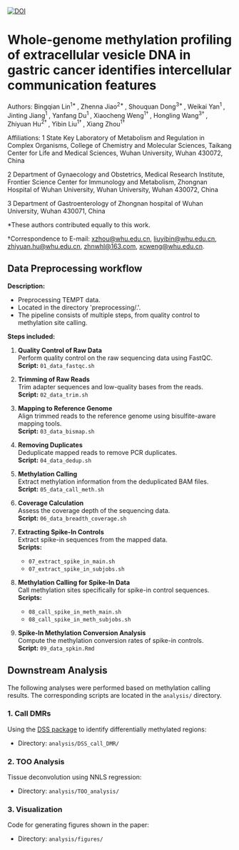 [![DOI](https://zenodo.org/badge/852580707.svg)](https://doi.org/10.5281/zenodo.16624305)
 # Whole-genome methylation profiling of extracellular vesicle DNA in gastric cancer identifies intercellular communication features
 
 Authors: Bingqian Lin<sup>1* </sup>, Zhenna Jiao<sup>2* </sup>, Shouquan Dong<sup>3* </sup>, Weikai Yan<sup>1 </sup>, Jinting Jiang<sup>1 </sup>, Yanfang Du<sup>1 </sup>, Xiaocheng Weng<sup>1† </sup>, Hongling Wang<sup>3† </sup>, Zhiyuan Hu<sup>2† </sup>, Yibin Liu<sup>1† </sup>, Xiang Zhou<sup>1† </sup>  
 
 Affiliations:
 1 State Key Laboratory of Metabolism and Regulation in Complex Organisms, College of Chemistry and Molecular Sciences, Taikang Center for Life and Medical Sciences, Wuhan University, Wuhan 430072, China
 
 2 Department of Gynaecology and Obstetrics, Medical Research Institute, Frontier Science Center for Immunology and Metabolism, Zhongnan Hospital of Wuhan University, Wuhan University, Wuhan 430072, China
 
 3 Department of Gastroenterology of Zhongnan hospital of Wuhan University, Wuhan 430071, China
 
 *These authors contributed equally to this work. 
 
 †Correspondence to E-mail: xzhou@whu.edu.cn, liuyibin@whu.edu.cn, zhiyuan.hu@whu.edu.cn, zhnwhl@163.com, xcweng@whu.edu.cn.
 
 ## Data Preprocessing workflow 
 
 **Description:**
 * Preprocessing TEMPT data.
 * Located in the directory 'preprocessing/.'.
 * The pipeline consists of multiple steps, from quality control to methylation site calling.
 
 **Steps included:**
 1. **Quality Control of Raw Data**  
    Perform quality control on the raw sequencing data using FastQC.  
    **Script:** `01_data_fastqc.sh`
    
 3. **Trimming of Raw Reads**  
    Trim adapter sequences and low-quality bases from the reads.  
    **Script:** `02_data_trim.sh`
    
 4. **Mapping to Reference Genome**  
    Align trimmed reads to the reference genome using bisulfite-aware mapping tools.  
    **Script:** `03_data_bismap.sh`
 
 5. **Removing Duplicates**  
    Deduplicate mapped reads to remove PCR duplicates.  
    **Script:** `04_data_dedup.sh`
 
 6. **Methylation Calling**  
    Extract methylation information from the deduplicated BAM files.  
    **Script:** `05_data_call_meth.sh`
 
 7. **Coverage Calculation**  
    Assess the coverage depth of the sequencing data.  
    **Script:** `06_data_breadth_coverage.sh`
 
 8. **Extracting Spike-In Controls**  
    Extract spike-in sequences from the mapped data.  
    **Scripts:**  
    - `07_extract_spike_in_main.sh`  
    - `07_extract_spike_in_subjobs.sh`
 
 9. **Methylation Calling for Spike-In Data**  
    Call methylation sites specifically for spike-in control sequences.  
    **Scripts:**  
    - `08_call_spike_in_meth_main.sh`  
    - `08_call_spike_in_meth_subjobs.sh`
 
 10. **Spike-In Methylation Conversion Analysis**  
    Compute the methylation conversion rates of spike-in controls.  
    **Script:** `09_data_spkin.Rmd`
 
 ## Downstream Analysis
 
 The following analyses were performed based on methylation calling results. The corresponding scripts are located in the `analysis/` directory.
 
 ### 1. Call DMRs
 
 Using the [DSS package](http://bioconductor.org/packages/release/bioc/html/DSS.html) to identify differentially methylated regions:
 
 - Directory: `analysis/DSS_call_DMR/`
 
 ### 2. TOO Analysis
 
 Tissue deconvolution using NNLS regression:
 
 - Directory: `analysis/TOO_analysis/`
 
 ### 3. Visualization
 
 Code for generating figures shown in the paper:
 
 - Directory: `analysis/figures/`
 
 
 
 
 
 
 
 
